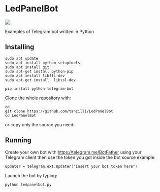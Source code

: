# LedPanelBot

<img src="https://telegram.org/file/811140058/2/7GzMJk4Ij54/a1649c56fa9f805828">

Examples of Telegram bot written in Python

## Installing

	sudo apt update
	sudo apt install python-setuptools
	sudo apt install git
	sudo apt-get install python-pip
	sudo apt install libffi-dev
	sudo apt-get install  libssl-dev
	
	pip install python-telegram-bot

Clone the whole repository with:
	
	cd
	git clone https://github.com/tanzilli/LedPanelBot
	cd LedPanelBot

or copy only the source you need.

## Running

Create your own bot with <https://telegram.me/BotFather> using your Telegram
client then use the token you got inside the bot source example:

	updater = telegram.ext.Updater("insert your bot token here")	
	
Launch the bot by typing:

	python ledpanelbot.py	


